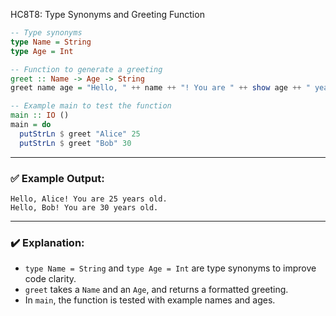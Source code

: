 HC8T8: Type Synonyms and Greeting Function

```haskell
-- Type synonyms
type Name = String
type Age = Int

-- Function to generate a greeting
greet :: Name -> Age -> String
greet name age = "Hello, " ++ name ++ "! You are " ++ show age ++ " years old."

-- Example main to test the function
main :: IO ()
main = do
  putStrLn $ greet "Alice" 25
  putStrLn $ greet "Bob" 30
```

---

### ✅ Example Output:

```
Hello, Alice! You are 25 years old.
Hello, Bob! You are 30 years old.
```

---

### ✔️ Explanation:

* `type Name = String` and `type Age = Int` are type synonyms to improve code clarity.
* `greet` takes a `Name` and an `Age`, and returns a formatted greeting.
* In `main`, the function is tested with example names and ages.

